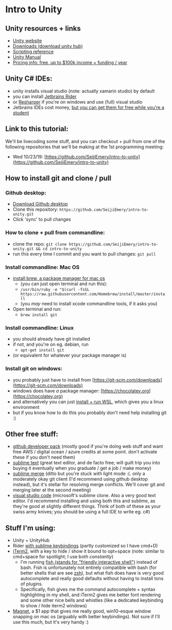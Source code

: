 # Intro to Unity

## Unity resources + links

- [Unity website](https://unity3d.com)
- [Downloads (download unity hub)](https://unity3d.com/get-unity/download)
- [Scripting reference](https://docs.unity3d.com/ScriptReference/)
- [Unity Manual](https://docs.unity3d.com/Manual/index.html)
- [Pricing info: free, up to $100k income + funding / year](https://store.unity.com)

## Unity C# IDEs:

- unity installs visual studio (note: actually xamarin studio) by default
- you can install [Jetbrains Rider](http://jetbrains.com/rider/)
- or [Resharper](https://www.jetbrains.com/resharper/) if you're on windows and use (full) visual studio
- Jetbrains IDEs cost money, [but you can get them for free while you're a student](https://www.jetbrains.com/student/)

## Link to this tutorial:

We'll be livecoding some stuff, and you can checkout + pull from one of the following repositories that we'll be making at the 1st programming meeting:

- Wed 10/23/19: [https://github.com/SeijiEmery/intro-to-unity](https://github.com/SeijiEmery/intro-to-unity)

## How to install git and clone / pull

### Github desktop: 

- [Download Github desktop](https://desktop.github.com)
- Clone this repository: `https://github.com/SeijiEmery/intro-to-unity.git`
- Click 'sync' to pull changes

### How to clone + pull from commandline:

- clone the repo: `git clone https://github.com/SeijiEmery/intro-to-unity.git && cd intro-to-unity`
- run this every time I commit and you want to pull changes: `git pull`

### Install commandline: Mac OS

- [install brew, a package manager for mac os](http://brew.sh)
    - (you can just open terminal and run this): 
    - `/usr/bin/ruby -e "$(curl -fsSL https://raw.githubusercontent.com/Homebrew/install/master/install`
    - (you *may* need to install xcode commandline tools, if it asks you)
- Open terminal and run:
    - `brew install git`

### Install commandline: Linux

- you should already have git installed
- if not, and you're on eg. debian, run
    - `apt-get install git`
- (or equivalent for whatever your package manager is)

### Install git on windows:

- you probably just have to install from [https://git-scm.com/downloads](https://git-scm.com/downloads)
- windows does have *a* package manager: [https://chocolatey.org](https://chocolatey.org)
- and alternatively you can just [install + run WSL](https://docs.microsoft.com/en-us/windows/wsl/install-win10), which gives you a linux environment
- but if you know how to do this you probably don't need help installing git :)

## Other free stuff:

- [github developer pack](https://education.github.com/pack) (mostly good if you're doing web stuff and want free AWS / digital ocean / azure credits at some point. don't activate these if you don't need them)
- [sublime text](http://sublimetext.com) (great text editor, and de facto free; will guilt trip you into buying it eventually when you graduate / get a job / make money)
- [sublime merge](http://sublimemerge.com) (ditto but you're stuck with light mode :(. only a moderately okay git client (I'd recommend using github desktop instead), but it's stellar for resolving merge conflicts. We'll cover git and merging later at the second meeting)
- [visual studio code](https://code.visualstudio.com) (microsoft's sublime clone. Also a very good text editor. I'd recommend installing and using both this and sublime, as they're good at slightly different things. Think of both of these as your swiss army knives; you should be using a full IDE to write eg. c#)

## Stuff I'm using:

- Unity + UnityHub
- Rider [with sublime keybindings](https://plugins.jetbrains.com/plugin/12551-sublime-text-keymap) (partly customized so I have cmd+D)
- [iTerm2](https://www.iterm2.com), with a key to hide / show it bound to opt+space (note: similar to cmd+space for spotlight; I use both *constantly*)
    - I'm running [fish (stands for "friendly interactive shell")](https://fishshell.com) instead of bash. Fish is unfortunately not entirely compatible with bash (for better shells that are see [zsh](https://ohmyz.sh)), but what fish does have is very good autocomplete and really good defaults without having to install tons of plugins. 
    - Specifically, fish gives me the command autocomplete + syntax highlighting in my shell, and iTerm2 gives me better font rendering and some other nice bells and whistles (like a dedicated keybinding to show / hide iterm2 windows)
- [Magnet](http://magnet.crowdcafe.com), a $1 app that gives me really good, win10-esque window snapping on mac os (arguably with better keybindings). Not sure if I'll use this much, but it's very handy :)

